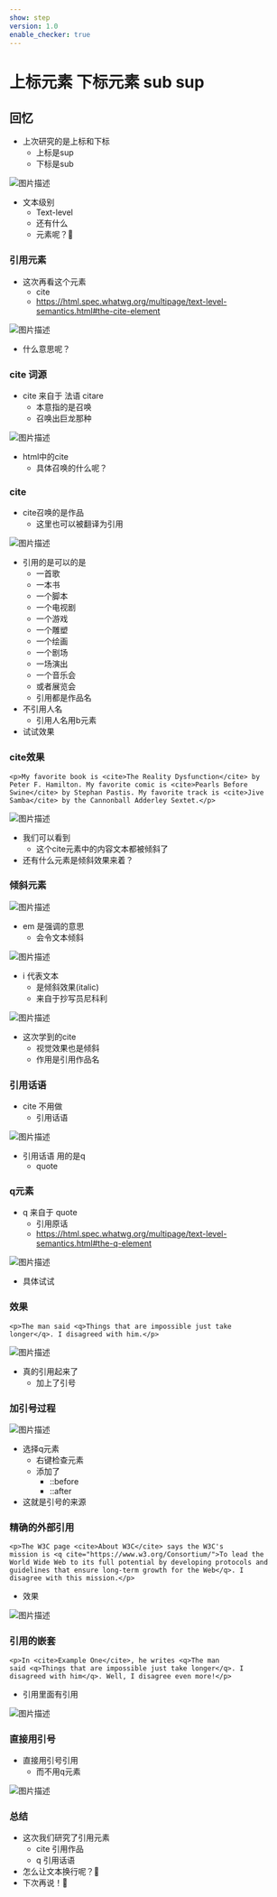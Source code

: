 ```yaml
---
show: step
version: 1.0
enable_checker: true
---
```


#  上标元素 下标元素 sub sup


## 回忆

- 上次研究的是上标和下标
	- 上标是sup
	- 下标是sub

![图片描述](https://doc.shiyanlou.com/courses/uid1190679-20221204-1670152083657)

- 文本级别
	- Text-level
	- 还有什么
	- 元素呢？🤔

### 引用元素

- 这次再看这个元素
	- cite
	- https://html.spec.whatwg.org/multipage/text-level-semantics.html#the-cite-element

![图片描述](https://doc.shiyanlou.com/courses/uid1190679-20221204-1670152558732)

- 什么意思呢？

### cite 词源

- cite 来自于 法语 citare
	- 本意指的是召唤
	- 召唤出巨龙那种

![图片描述](https://doc.shiyanlou.com/courses/uid1190679-20221204-1670157754989)

- html中的cite
	- 具体召唤的什么呢？

### cite

- cite召唤的是作品
	- 这里也可以被翻译为引用

![图片描述](https://doc.shiyanlou.com/courses/uid1190679-20221204-1670152604256)

- 引用的是可以的是
	- 一首歌
	- 一本书
	- 一个脚本
	- 一个电视剧
	- 一个游戏
	- 一个雕塑
	- 一个绘画
	- 一个剧场
	- 一场演出
	- 一个音乐会
	- 或者展览会
	- 引用都是作品名
- 不引用人名
	- 引用人名用b元素
- 试试效果

### cite效果

```
<p>My favorite book is <cite>The Reality Dysfunction</cite> by
Peter F. Hamilton. My favorite comic is <cite>Pearls Before
Swine</cite> by Stephan Pastis. My favorite track is <cite>Jive
Samba</cite> by the Cannonball Adderley Sextet.</p>
```

![图片描述](https://doc.shiyanlou.com/courses/uid1190679-20221204-1670152941445)

- 我们可以看到
	- 这个cite元素中的内容文本都被倾斜了
- 还有什么元素是倾斜效果来着？

### 倾斜元素

![图片描述](https://doc.shiyanlou.com/courses/uid1190679-20221124-1669275967893)

- em 是强调的意思
	- 会令文本倾斜

![图片描述](https://doc.shiyanlou.com/courses/uid1190679-20221124-1669261302894)

- i 代表文本
	- 是倾斜效果(italic)
	- 来自于抄写员尼科利

![图片描述](https://doc.shiyanlou.com/courses/uid1190679-20221124-1669261316127)

- 这次学到的cite
	- 视觉效果也是倾斜
	- 作用是引用作品名

### 引用话语

- cite 不用做
	- 引用话语

![图片描述](https://doc.shiyanlou.com/courses/uid1190679-20240630-1719713805963)

- 引用话语 用的是q
	- quote

### q元素

- q 来自于 quote
	- 引用原话
	- https://html.spec.whatwg.org/multipage/text-level-semantics.html#the-q-element

![图片描述](https://doc.shiyanlou.com/courses/uid1190679-20221204-1670157690676)

- 具体试试

### 效果

```
<p>The man said <q>Things that are impossible just take
longer</q>. I disagreed with him.</p>
```

![图片描述](https://doc.shiyanlou.com/courses/uid1190679-20221204-1670157938464)

- 真的引用起来了
	- 加上了引号

### 加引号过程

![图片描述](https://doc.shiyanlou.com/courses/uid1190679-20221204-1670158056719)

- 选择q元素
	- 右键检查元素
	- 添加了
		- ::before
		- ::after
- 这就是引号的来源

### 精确的外部引用

```
<p>The W3C page <cite>About W3C</cite> says the W3C's
mission is <q cite="https://www.w3.org/Consortium/">To lead the
World Wide Web to its full potential by developing protocols and
guidelines that ensure long-term growth for the Web</q>. I
disagree with this mission.</p>
```

- 效果

![图片描述](https://doc.shiyanlou.com/courses/uid1190679-20240630-1719714188952)

### 引用的嵌套

```
<p>In <cite>Example One</cite>, he writes <q>The man
said <q>Things that are impossible just take longer</q>. I
disagreed with him</q>. Well, I disagree even more!</p>
```

- 引用里面有引用

![图片描述](https://doc.shiyanlou.com/courses/uid1190679-20240630-1719714279756)

### 直接用引号

- 直接用引号引用
	- 而不用q元素

![图片描述](https://doc.shiyanlou.com/courses/uid1190679-20240630-1719714317315)

### 总结 
- 这次我们研究了引用元素
	- cite 引用作品
	- q 引用话语
- 怎么让文本换行呢？🤔
- 下次再说！👋
